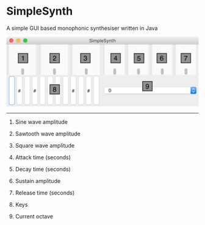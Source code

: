# SimpleSynth
A simple GUI based monophonic synthesiser written in Java

![image](https://github.com/arthursmel/SimpleSynth/blob/master/img.png)

---
1. Sine wave amplitude
2. Sawtooth wave amplitude
3. Square wave amplitude

4. Attack time (seconds)
5. Decay time (seconds)
6. Sustain amplitude
7. Release time (seconds)

8. Keys
9. Current octave
